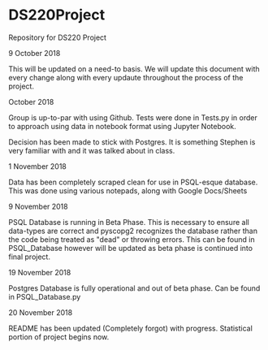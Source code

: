 # DS220Project
Repository for DS220 Project

9 October 2018

This will be updated on a need-to basis. We will update this document with every change
along with every updaute throughout the process of the project.


October 2018

Group is up-to-par with using Github. Tests were done in Tests.py in order to approach using data in notebook format using Jupyter Notebook.

Decision has been made to stick with Postgres. It is something Stephen is very familiar with and it was talked about in class.

1 November 2018

Data has been completely scraped clean for use in PSQL-esque database. This was done using various notepads, along with Google Docs/Sheets

9 November 2018

PSQL Database is running in Beta Phase. This is necessary to ensure all data-types are correct and pyscopg2 recognizes the database rather than the code being treated as "dead" or throwing errors. This can be found in PSQL_Database however will be updated as beta phase is continued into final project.


19 November 2018

Postgres Database is fully operational and out of beta phase. Can be found in PSQL_Database.py

20 November 2018

README has been updated (Completely forgot) with progress. Statistical portion of project begins now.
